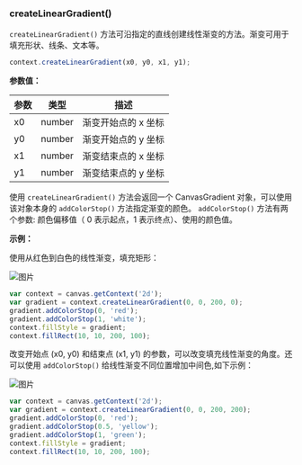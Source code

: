 ### createLinearGradient()

`createLinearGradient()` 方法可沿指定的直线创建线性渐变的方法。渐变可用于填充形状、线条、文本等。

```js
context.createLinearGradient(x0, y0, x1, y1);
```


**参数值：**

| 参数   | 类型  | 描述                 |
| ------|------ | --------------------|
| x0    | number | 渐变开始点的 x 坐标    |
| y0    | number | 渐变开始点的 y 坐标    |
| x1    | number | 渐变结束点的 x 坐标    |
| y1    | number | 渐变结束点的 y 坐标    |


使用 `createLinearGradient()` 方法会返回一个 CanvasGradient 对象，可以使用该对象本身的 `addColorStop()` 方法指定渐变的颜色。 `addColorStop()` 方法有两个参数: 颜色偏移值（ 0 表示起点，1 表示终点）、使用的颜色值。

**示例：**

使用从红色到白色的线性渐变，填充矩形：

![图片](/img/game/canvas/LinearGradient-001.png)

```js
var context = canvas.getContext('2d');
var gradient = context.createLinearGradient(0, 0, 200, 0);
gradient.addColorStop(0, 'red');
gradient.addColorStop(1, 'white');
context.fillStyle = gradient;
context.fillRect(10, 10, 200, 100);

```

改变开始点 (x0, y0) 和结束点 (x1, y1) 的参数，可以改变填充线性渐变的角度。还可以使用 `addColorStop()` 给线性渐变不同位置增加中间色,如下示例：

![图片](/img/game/canvas/LinearGradient-002.png)

```js
var context = canvas.getContext('2d');
var gradient = context.createLinearGradient(0, 0, 200, 200);
gradient.addColorStop(0, 'red');
gradient.addColorStop(0.5, 'yellow');
gradient.addColorStop(1, 'green');
context.fillStyle = gradient;
context.fillRect(10, 10, 200, 100);

```